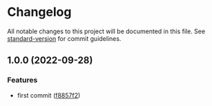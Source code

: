 # Changelog

All notable changes to this project will be documented in this file. See [standard-version](https://github.com/conventional-changelog/standard-version) for commit guidelines.

## 1.0.0 (2022-09-28)


### Features

* first commit ([f8857f2](https://github.com/keq-request/handlebars-ramda-helpers/commit/f8857f2880b69f04503ad574b36b57aeb832c060))
